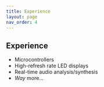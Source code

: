 ```yaml
---
title: Experience
layout: page
nav_order: 4
---
```


## Experience

- Microcontrollers
- High-refresh rate LED displays
- Real-time audio analysis/synthesis
- *Way* more...
